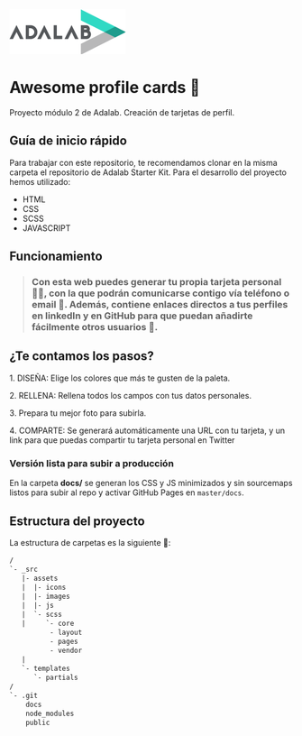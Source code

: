 ![Adalab](_src/assets/images/logo-adalab-80px.png)
# Awesome profile cards :crocodile:

Proyecto módulo 2 de Adalab. Creación de tarjetas de perfil. 

## Guía de inicio rápido
Para trabajar con este repositorio, te recomendamos clonar en la misma carpeta el repositorio de Adalab Starter Kit. Para el desarrollo del proyecto hemos utilizado:

- HTML
- CSS
- SCSS
- JAVASCRIPT


## Funcionamiento
> ### Con esta web puedes generar tu propia tarjeta personal 👩🏻, con la que podrán comunicarse contigo vía teléfono o email :e-mail:. Además, contiene enlaces directos a tus perfiles en linkedIn y en GitHub para que puedan añadirte fácilmente otros usuarios 👥.

## ¿Te contamos los pasos?

1️. DISEÑA: Elige los colores que más te gusten de la paleta.

2️. RELLENA: Rellena todos los campos con tus datos personales.  

3️. Prepara tu mejor foto para subirla. 

4️. COMPARTE: Se generará automáticamente una URL con tu tarjeta, y un link para que puedas compartir tu    tarjeta personal en Twitter 


### Versión lista para subir a producción

En la carpeta **docs/** se generan los CSS y JS minimizados y sin sourcemaps listos para subir al repo y activar GitHub Pages en `master/docs`.


## Estructura del proyecto

La estructura de carpetas es la siguiente 📂:
```
/
`- _src
   |- assets
   |  |- icons
   |  |- images
   |  |- js
   |  `- scss
   |     `- core
          - layout
          - pages
          - vendor
   |
   `- templates
      `- partials
/
`- .git
    docs
    node_modules
    public

```


